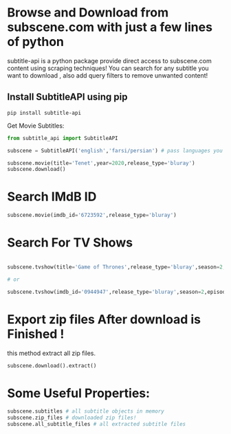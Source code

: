 # Browse and Download from subscene.com with just a few lines of python

subtitle-api is a python package provide direct access to subscene.com content using scraping techniques! You can search for any subtitle you want to download , also add query filters to remove unwanted content!
## Install SubtitleAPI using pip
```shell
pip install subtitle-api
```
Get Movie Subtitles:
```py
from subtitle_api import SubtitleAPI

subscene = SubtitleAPI('english','farsi/persian') # pass languages you want to have in results

subscene.movie(title='Tenet',year=2020,release_type='bluray')
subscene.download()
```
# Search IMdB ID
```py
subscene.movie(imdb_id='6723592',release_type='bluray')
```
# Search For TV Shows

```py

subscene.tvshow(title='Game of Thrones',release_type='bluray',season=2,episode=3)

# or

subscene.tvshow(imdb_id='0944947',release_type='bluray',season=2,episode=3)

```
# Export zip files After download is Finished !
this method extract all zip files.
```py
subscene.download().extract()

```
# Some Useful Properties:
```py
subscene.subtitles # all subtitle objects in memory
subscene.zip_files # downloaded zip files!
subscene.all_subtitle_files # all extracted subtitle files
```

